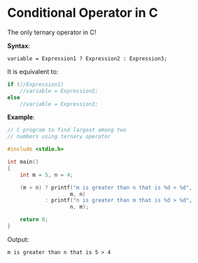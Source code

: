 # Conditional Operator in C #

The only ternary operator in C!

**Syntax**:

```
variable = Expression1 ? Expression2 : Expression3;
```

It is equivalent to:

```C
if (//Expression1)
    //variable = Expression2;
else
    //variable = Expression3;
```

**Example**:

```C
// C program to find largest among two
// numbers using ternary operator

#include <stdio.h>

int main()
{
	int m = 5, n = 4;

	(m > n) ? printf("m is greater than n that is %d > %d",
					m, n)
			: printf("n is greater than m that is %d > %d",
					n, m);

	return 0;
}
```

Output:

```
m is greater than n that is 5 > 4
```
